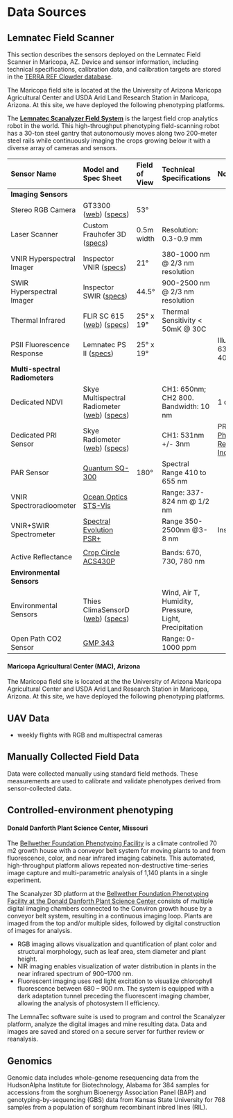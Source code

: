 # Data Sources

## Lemnatec Field Scanner

This section describes the sensors deployed on the Lemnatec Field Scanner in Maricopa, AZ. Device and sensor information, including technical specifications, calibration data, and calibration targets are stored in the [TERRA REF Clowder database](https://terraref.ncsa.illinois.edu/clowder/spaces/594bda394f0cf8bbab271dfb).   

The Maricopa field site is located at the the University of Arizona Maricopa Agricultural Center and USDA Arid Land Research Station in Maricopa, Arizona. At this site, we have deployed the following phenotyping platforms.

The [**Lemnatec Scanalyzer Field System**](http://www.lemnatec.com/products/hardware-solutions/scanalyzer-field/) is the largest field crop analytics robot in the world. This high-throughput phenotyping field-scanning robot has a 30-ton steel gantry that autonomously moves along two 200-meter steel rails while continuously imaging the crops growing below it with a diverse array of cameras and sensors.

| Sensor Name | Model and Spec Sheet | Field of View | Technical Specifications | Notes |
| :--- | :--- | :--- | :--- | :--- |
| **Imaging Sensors** |  |  |  |  |
| Stereo RGB Camera  | GT3300 \([web](http://www.1stvision.com/cameras/AVT/Prosilica-GT3300-B-C.html)\) \([specs](https://terraref.ncsa.illinois.edu/clowder/datasets/5873a8ae4f0cad7d8131ac0e?space=594bda394f0cf8bbab271dfb)\) | 53° |  |  |
| Laser Scanner | Custom Frauhofer 3D \([specs](https://terraref.ncsa.illinois.edu/clowder/datasets/5873a7444f0cad7d81319b2b?space=594bda394f0cf8bbab271dfb)\) | 0.5m width | Resolution: 0.3-0.9 mm |  |
| VNIR Hyperspectral Imager | Inspector VNIR \([specs](https://terraref.ncsa.illinois.edu/clowder/datasets/5873a7bb4f0cad7d8131a0b7?space=594bda394f0cf8bbab271dfb)\) | 21° | 380-1000 nm @ 2/3 nm resolution |  |
| SWIR Hyperspectral Imager | Inspector SWIR \([specs](https://terraref.ncsa.illinois.edu/clowder/datasets/5873a79e4f0cad7d81319f5f?space=594bda394f0cf8bbab271dfb)\) | 44.5° | 900-2500 nm @ 2/3 nm resolution |  |
| Thermal Infrared | FLIR SC 615 \([web](https://www.flir.com/products/a615/)\) \([specs](https://terraref.ncsa.illinois.edu/clowder/datasets/5873a7184f0cad7d8131994a)\) | 25° x 19° | Thermal Sensitivity &lt; 50mK @ 30C |  |
| PSII Fluorescence Response | Lemnatec PS II \([specs](https://terraref.ncsa.illinois.edu/clowder/datasets/5873a84b4f0cad7d8131a73d)\) | 25° x 19° |  | Illumination 635nm x 4000umol/m2/s |
| **Multi-spectral Radiometers** |  |  |  |  |
| Dedicated NDVI  | Skye Multispectral Radiometer \([web](http://www.skyeinstruments.com/news-events/new-spectral-albedometers/)\) \([specs](https://terraref.ncsa.illinois.edu/clowder/datasets/5873a8f64f0cad7d8131af54)\) |  | CH1: 650nm; CH2 800. Bandwidth: 10 nm | 1 down, 1 up |
| Dedicated PRI Sensor |  Skye Radiometer \([web](http://www.skyeinstruments.com/products/light-sensors-systems/light-sensor-range/new-ndvipri-sensor/)\) \([specs](https://terraref.ncsa.illinois.edu/clowder/datasets/5873a9174f0cad7d8131b09a)\) |  | CH1: 531nm +/- 3nm | PRI = [Photochemical Reflectance Index](https://en.wikipedia.org/wiki/Photochemical_Reflectance_Index) |
| PAR Sensor | [Quantum SQ-300](http://www.apogeeinstruments.com/quantum/) | 180° | Spectral Range 410 to 655 nm |  |
| VNIR Spectroradioometer  | [Ocean Optics STS-Vis](http://oceanoptics.com/product/sts-vis-microspectrometer/) |  | Range: 337-824 nm @ 1/2 nm |  |
| VNIR+SWIR Spectrometer  | [Spectral Evolution PSR+](https://terraref.ncsa.illinois.edu/clowder/datasets/599deaa64f0c19c55fc0aecd) |  | Range 350-2500nm @3-8 nm | Installed 2018 |
|  |  |  |  |  |
| Active Reflectance | [Crop Circle ACS430P](http://hollandscientific.com/product/crop-circle-acs-430-active-crop-canopy-sensor/) |  | Bands: 670, 730, 780 nm |  |
| **Environmental Sensors** |  |  |  |  |
| Environmental Sensors | Thies ClimaSensorD \([web](http://www.thiesclima.com/ClimaSensorUS_e.html)\) \([specs](https://terraref.ncsa.illinois.edu/clowder/datasets/5873a9724f0cad7d8131b4d3)\) |  | Wind, Air T, Humidity, Pressure, Light, Precipitation |  |
| Open Path CO2 Sensor | [GMP 343](http://www.vaisala.com/en/products/carbondioxide/Pages/GMP343.aspx) |  | Range: 0-1000 ppm |  |

#### Maricopa Agricultural Center \(MAC\), Arizona

The Maricopa field site is located at the the University of Arizona Maricopa Agricultural Center and USDA Arid Land Research Station in Maricopa, Arizona. At this site, we have deployed the following phenotyping platforms.

## UAV Data



* weekly flights with RGB and multispectral cameras

## Manually Collected Field Data

Data were collected manually using standard field methods. These measurements are used to calibrate and validate phenotypes derived from sensor-collected data.

## Controlled-environment phenotyping

#### Donald Danforth Plant Science Center, Missouri

The [Bellwether Foundation Phenotyping Facility](https://www.danforthcenter.org/scientists-research/core-technologies/phenotyping) is a climate controlled 70 m2 growth house with a conveyor belt system for moving plants to and from fluorescence, color, and near infrared imaging cabinets. This automated, high-throughput platform allows repeated non-destructive time-series image capture and multi-parametric analysis of 1,140 plants in a single experiment.

The Scanalyzer 3D platform at the [Bellwether Foundation Phenotyping Facility at the Donald Danforth Plant Science Center ](https://www.danforthcenter.org/scientists-research/core-technologies/phenotyping)consists of multiple digital imaging chambers connected to the Conviron growth house by a conveyor belt system, resulting in a continuous imaging loop. Plants are imaged from the top and/or multiple sides, followed by digital construction of images for analysis.

* RGB imaging allows visualization and quantification of plant color and structural morphology, such as leaf area, stem diameter and plant height.
* NIR imaging enables visualization of water distribution in plants in the near infrared spectrum of 900–1700 nm.
* Fluorescent imaging uses red light excitation to visualize chlorophyll fluorescence between 680 – 900 nm. The system is equipped with a dark adaptation tunnel preceding the fluorescent imaging chamber, allowing the analysis of photosystem II efficiency.

The LemnaTec software suite is used to program and control the Scanalyzer platform, analyze the digital images and mine resulting data. Data and images are saved and stored on a secure server for further review or reanalysis.

## Genomics

Genomic data includes whole-genome resequencing data from the HudsonAlpha Institute for Biotechnology, Alabama for 384 samples for accessions from the sorghum Bioenergy Association Panel \(BAP\) and genotyping-by-sequencing \(GBS\) data from Kansas State University for 768 samples from a population of sorghum recombinant inbred lines \(RIL\).

